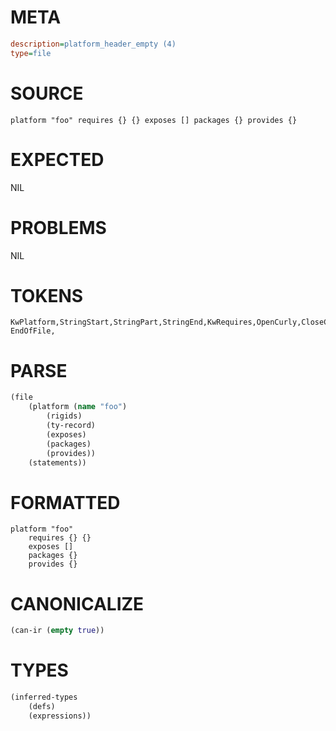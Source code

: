 # META
~~~ini
description=platform_header_empty (4)
type=file
~~~
# SOURCE
~~~roc
platform "foo" requires {} {} exposes [] packages {} provides {}
~~~
# EXPECTED
NIL
# PROBLEMS
NIL
# TOKENS
~~~zig
KwPlatform,StringStart,StringPart,StringEnd,KwRequires,OpenCurly,CloseCurly,OpenCurly,CloseCurly,KwExposes,OpenSquare,CloseSquare,KwPackages,OpenCurly,CloseCurly,KwProvides,OpenCurly,CloseCurly,
EndOfFile,
~~~
# PARSE
~~~clojure
(file
	(platform (name "foo")
		(rigids)
		(ty-record)
		(exposes)
		(packages)
		(provides))
	(statements))
~~~
# FORMATTED
~~~roc
platform "foo"
	requires {} {}
	exposes []
	packages {}
	provides {}
~~~
# CANONICALIZE
~~~clojure
(can-ir (empty true))
~~~
# TYPES
~~~clojure
(inferred-types
	(defs)
	(expressions))
~~~
